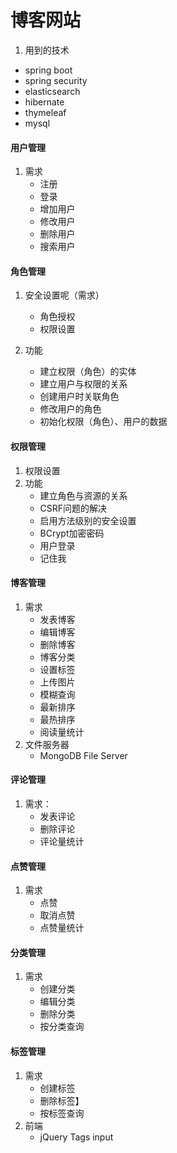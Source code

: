 # 博客网站
1. 用到的技术
* spring boot
* spring security
* elasticsearch
* hibernate
* thymeleaf
* mysql

#### 用户管理
1. 需求
    - 注册
    - 登录
    - 增加用户
    - 修改用户
    - 删除用户
    - 搜索用户



#### 角色管理
1. 安全设置呢（需求）
    - 角色授权
    - 权限设置
    
2. 功能
    - 建立权限（角色）的实体
    - 建立用户与权限的关系
    - 创建用户时关联角色
    - 修改用户的角色
    - 初始化权限（角色）、用户的数据

#### 权限管理
1. 权限设置
2. 功能
    - 建立角色与资源的关系
    - CSRF问题的解决
    - 启用方法级别的安全设置
    - BCrypt加密密码
    - 用户登录
    - 记住我
    
    
#### 博客管理
1. 需求
    - 发表博客
    - 编辑博客
    - 删除博客
    - 博客分类
    - 设置标签
    - 上传图片
    - 模糊查询
    - 最新排序
    - 最热排序
    - 阅读量统计
2. 文件服务器
    - MongoDB File Server
    
    
#### 评论管理
1. 需求：
    - 发表评论
    - 删除评论
    - 评论量统计
    
#### 点赞管理
1. 需求
    - 点赞
    - 取消点赞
    - 点赞量统计
    
#### 分类管理
1. 需求
    - 创建分类
    - 编辑分类
    - 删除分类
    - 按分类查询

#### 标签管理
1. 需求
    - 创建标签
    - 删除标签】
    - 按标签查询
2. 前端
    - jQuery Tags input
